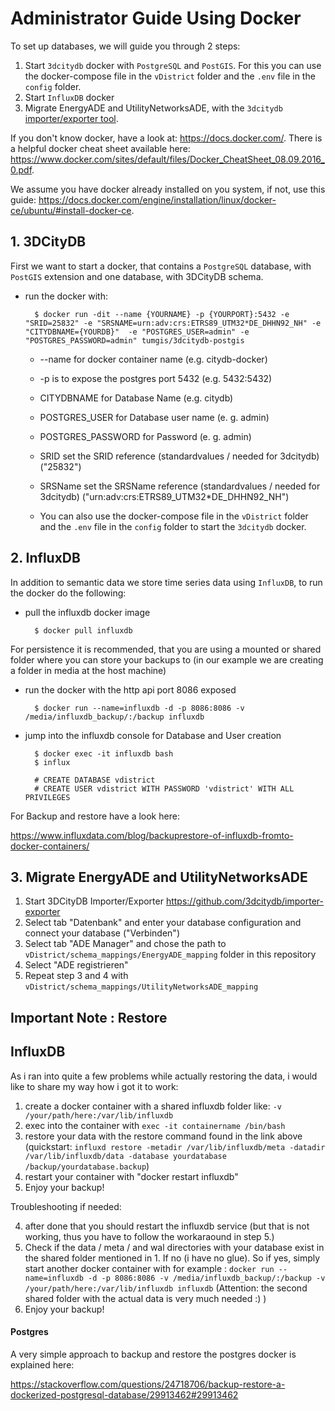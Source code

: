 # Administrator Guide Using Docker

To set up databases, we will guide you through 2 steps:

1. Start `3dcitydb` docker with `PostgreSQL` and `PostGIS`. For this you can use the docker-compose file in the `vDistrict` folder and the `.env` file in the `config` folder.
2. Start `InfluxDB` docker
3. Migrate EnergyADE and UtilityNetworksADE, with the `3dcitydb` [importer/exporter tool](https://www.3dcitydb.org/3dcitydb/3dimpexp/).

If you don't know docker, have a look at: https://docs.docker.com/. There is a helpful
docker cheat sheet available here:
https://www.docker.com/sites/default/files/Docker_CheatSheet_08.09.2016_0.pdf.

We assume you have docker already installed on you system, if not, use this guide:
https://docs.docker.com/engine/installation/linux/docker-ce/ubuntu/#install-docker-ce.

## 1. 3DCityDB

First we want to start a docker, that contains a `PostgreSQL` database, with
`PostGIS` extension and one database, with 3DCityDB schema.
- run the docker with:

        $ docker run -dit --name {YOURNAME} -p {YOURPORT}:5432 -e "SRID=25832" -e "SRSNAME=urn:adv:crs:ETRS89_UTM32*DE_DHHN92_NH" -e "CITYDBNAME={YOURDB}"  -e "POSTGRES_USER=admin" -e "POSTGRES_PASSWORD=admin" tumgis/3dcitydb-postgis

    - --name for docker container name (e.g. citydb-docker)
    - -p is to expose the postgres port 5432 (e.g. 5432:5432)
    - CITYDBNAME for Database Name (e.g. citydb)
    - POSTGRES_USER for Database user name (e. g. admin)
    - POSTGRES_PASSWORD for Password (e. g. admin)
    - SRID set the SRID reference (standardvalues / needed for 3dcitydb) ("25832")
    - SRSName set the SRSName reference (standardvalues / needed for 3dcitydb) ("urn:adv:crs:ETRS89_UTM32*DE_DHHN92_NH")


    - You can also use the docker-compose file in the `vDistrict` folder and the `.env` file in the `config` folder to start the `3dcitydb` docker.

## 2. InfluxDB

In addition to semantic data we store time series data using `InfluxDB`, to run the docker do the following:

- pull the influxdb docker image

        $ docker pull influxdb

For persistence it is recommended, that you are using a mounted or shared folder
where you can store your backups to (in our example we are creating a folder in
media at the host machine)

- run the docker with the http api port 8086 exposed

        $ docker run --name=influxdb -d -p 8086:8086 -v /media/influxdb_backup/:/backup influxdb

- jump into the influxdb console for Database and User creation

        $ docker exec -it influxdb bash
        $ influx

        # CREATE DATABASE vdistrict
        # CREATE USER vdistrict WITH PASSWORD 'vdistrict' WITH ALL PRIVILEGES

For Backup and restore have a look here:

https://www.influxdata.com/blog/backuprestore-of-influxdb-fromto-docker-containers/

## 3. Migrate EnergyADE and UtilityNetworksADE

1. Start 3DCityDB Importer/Exporter https://github.com/3dcitydb/importer-exporter
2. Select tab "Datenbank" and enter your database configuration and connect your database ("Verbinden")
3. Select tab "ADE Manager" and chose the path to `vDistrict/schema_mappings/EnergyADE_mapping` folder in this repository
4. Select "ADE registrieren"
5. Repeat step 3 and 4 with `vDistrict/schema_mappings/UtilityNetworksADE_mapping`


## Important Note : Restore

## InfluxDB

As i ran into quite a few problems while actually restoring the data, i would like to share my way how i got it to work:

1. create a docker container with a shared influxdb folder like: `-v /your/path/here:/var/lib/influxdb`
2. exec into the container with `exec -it containername /bin/bash`
3. restore your data with the restore command found in the link above (quickstart: `influxd restore -metadir /var/lib/influxdb/meta -datadir /var/lib/influxdb/data -database yourdatabase /backup/yourdatabase.backup`)
4. restart your container with "docker restart influxdb"
6. Enjoy your backup!

Troubleshooting if needed:

4. after done that you should restart the influxdb service (but that is not working, thus you have to follow the workaraound in step 5.)
5. Check if the data / meta / and wal directories with your database exist in the shared folder mentioned in 1. If no (i have no glue). So if yes, simply start another docker container
  with for example : `docker run --name=influxdb -d -p 8086:8086 -v /media/influxdb_backup/:/backup -v /your/path/here:/var/lib/influxdb influxdb` (Attention: the second shared folder
  with the actual data is very much needed :) )
6. Enjoy your backup!

#### Postgres

A very simple approach to backup and restore the postgres docker is explained here:

https://stackoverflow.com/questions/24718706/backup-restore-a-dockerized-postgresql-database/29913462#29913462
